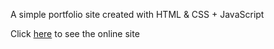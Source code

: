 A simple portfolio site created with HTML &amp; CSS + JavaScript

Click [here](https://portfolio-philip.vercel.app/) to see the online site
